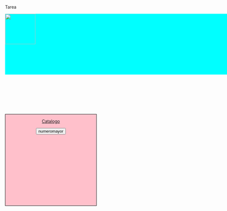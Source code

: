 <html>

<head>

<tittle>Tarea</tittle>

</head>

<style>


  
.contenedor{


        text-aling: center;


        background-color: Aqua;


        height: 200px;
        
 
        width: 1000px;
        

        float: left;



}

#cuadro_izquierda{
 
   background-color: Pink;
   
   border: 1px solid black;
    float: left;

    height: 300px;
    text-align: center;
 
   width: 300px;
    margin-right: 20px;
  
  margin-top: 130px;

}
 
</style>

<body>

<div class="contenedor">
     
        
<img src="https://t2.pbb.ltmcdn.com/es/posts/5/9/3/nombres_de_nina_con_la_letra_n_4395_600.jpg" width="100" height="100">


</div>
             
        
 <div id="cuadro_izquierda">
	
 <a href="file:///D:/catalogodebloqueadores.html">Catalogo</a>

<form name="myform" action="file:///D:/obtenernumeromayor.html">


<input type="submit" value="numeromayor">


</form>


  </div>
 
</body>

</html>

